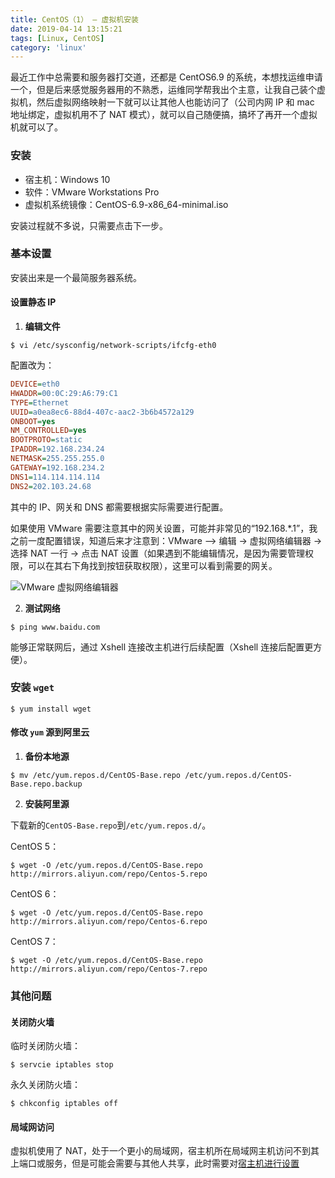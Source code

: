 ```yaml
---
title: CentOS（1） — 虚拟机安装
date: 2019-04-14 13:15:21
tags: [Linux, CentOS]
category: 'linux'
---
```


最近工作中总需要和服务器打交道，还都是 CentOS6.9 的系统，本想找运维申请一个，但是后来感觉服务器用的不熟悉，运维同学帮我出个主意，让我自己装个虚拟机，然后虚拟网络映射一下就可以让其他人也能访问了（公司内网 IP 和 mac 地址绑定，虚拟机用不了 NAT 模式），就可以自己随便搞，搞坏了再开一个虚拟机就可以了。

### 安装

- 宿主机：Windows 10
- 软件：VMware Workstations Pro
- 虚拟机系统镜像：CentOS-6.9-x86_64-minimal.iso

安装过程就不多说，只需要点击下一步。

### 基本设置

安装出来是一个最简服务器系统。

#### 设置静态 IP

1. **编辑文件**

```shell
$ vi /etc/sysconfig/network-scripts/ifcfg-eth0
```

配置改为：

```ini
DEVICE=eth0
HWADDR=00:0C:29:A6:79:C1
TYPE=Ethernet
UUID=a0ea8ec6-88d4-407c-aac2-3b6b4572a129
ONBOOT=yes
NM_CONTROLLED=yes
BOOTPROTO=static
IPADDR=192.168.234.24
NETMASK=255.255.255.0
GATEWAY=192.168.234.2
DNS1=114.114.114.114
DNS2=202.103.24.68
```

其中的 IP、网关和 DNS 都需要根据实际需要进行配置。

如果使用 VMware 需要注意其中的网关设置，可能并非常见的“192.168.\*.1”，我之前一度配置错误，知道后来才注意到：VMware –> 编辑 -> 虚拟网络编辑器 -> 选择 NAT 一行 -> 点击 NAT 设置（如果遇到不能编辑情况，是因为需要管理权限，可以在其右下角找到按钮获取权限），这里可以看到需要的网关。

![VMware 虚拟网络编辑器](/assets/articles/img/vmware-gateway.png 'WMware 网关')

2. **测试网络**

```shell
$ ping www.baidu.com
```

能够正常联网后，通过 Xshell 连接改主机进行后续配置（Xshell 连接后配置更方便）。

### 安装 `wget`

```shell
$ yum install wget
```

#### 修改 `yum` 源到阿里云

1. **备份本地源**

```shell
$ mv /etc/yum.repos.d/CentOS-Base.repo /etc/yum.repos.d/CentOS-Base.repo.backup
```

2. **安装阿里源**

下载新的`CentOS-Base.repo`到`/etc/yum.repos.d/`。

CentOS 5：

```shell
$ wget -O /etc/yum.repos.d/CentOS-Base.repo http://mirrors.aliyun.com/repo/Centos-5.repo
```

CentOS 6：

```shell
$ wget -O /etc/yum.repos.d/CentOS-Base.repo http://mirrors.aliyun.com/repo/Centos-6.repo
```

CentOS 7：

```shell
$ wget -O /etc/yum.repos.d/CentOS-Base.repo http://mirrors.aliyun.com/repo/Centos-7.repo
```

### 其他问题

#### 关闭防火墙

临时关闭防火墙：

```shell
$ servcie iptables stop
```

永久关闭防火墙：

```shell
$ chkconfig iptables off
```

#### 局域网访问

虚拟机使用了 NAT，处于一个更小的局域网，宿主机所在局域网主机访问不到其上端口或服务，但是可能会需要与其他人共享，此时需要对[宿主机进行设置](/#/article/linux%2Fcentos-vm-host-config.md)
